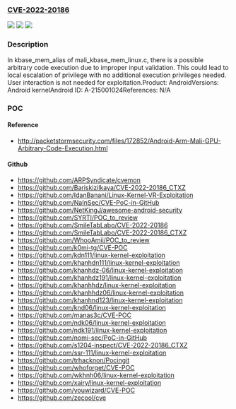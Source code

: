 ### [CVE-2022-20186](https://cve.mitre.org/cgi-bin/cvename.cgi?name=CVE-2022-20186)
![](https://img.shields.io/static/v1?label=Product&message=Android&color=blue)
![](https://img.shields.io/static/v1?label=Version&message=n%2Fa&color=blue)
![](https://img.shields.io/static/v1?label=Vulnerability&message=Elevation%20of%20privilege&color=brighgreen)

### Description

In kbase_mem_alias of mali_kbase_mem_linux.c, there is a possible arbitrary code execution due to improper input validation. This could lead to local escalation of privilege with no additional execution privileges needed. User interaction is not needed for exploitation.Product: AndroidVersions: Android kernelAndroid ID: A-215001024References: N/A

### POC

#### Reference
- http://packetstormsecurity.com/files/172852/Android-Arm-Mali-GPU-Arbitrary-Code-Execution.html

#### Github
- https://github.com/ARPSyndicate/cvemon
- https://github.com/Bariskizilkaya/CVE-2022-20186_CTXZ
- https://github.com/IdanBanani/Linux-Kernel-VR-Exploitation
- https://github.com/NaInSec/CVE-PoC-in-GitHub
- https://github.com/NetKingJ/awesome-android-security
- https://github.com/SYRTI/POC_to_review
- https://github.com/SmileTabLabo/CVE-2022-20186
- https://github.com/SmileTabLabo/CVE-2022-20186_CTXZ
- https://github.com/WhooAmii/POC_to_review
- https://github.com/k0mi-tg/CVE-POC
- https://github.com/kdn111/linux-kernel-exploitation
- https://github.com/khanhdn111/linux-kernel-exploitation
- https://github.com/khanhdz-06/linux-kernel-exploitation
- https://github.com/khanhdz191/linux-kernel-exploitation
- https://github.com/khanhhdz/linux-kernel-exploitation
- https://github.com/khanhhdz06/linux-kernel-exploitation
- https://github.com/khanhnd123/linux-kernel-exploitation
- https://github.com/knd06/linux-kernel-exploitation
- https://github.com/manas3c/CVE-POC
- https://github.com/ndk06/linux-kernel-exploitation
- https://github.com/ndk191/linux-kernel-exploitation
- https://github.com/nomi-sec/PoC-in-GitHub
- https://github.com/s1204-inspect/CVE-2022-20186_CTXZ
- https://github.com/ssr-111/linux-kernel-exploitation
- https://github.com/trhacknon/Pocingit
- https://github.com/whoforget/CVE-POC
- https://github.com/wkhnh06/linux-kernel-exploitation
- https://github.com/xairy/linux-kernel-exploitation
- https://github.com/youwizard/CVE-POC
- https://github.com/zecool/cve

